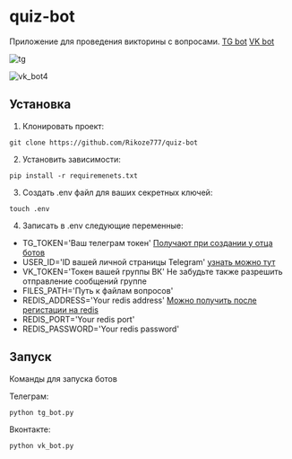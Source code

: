 # quiz-bot

Приложение для проведения викторины с вопросами.
[TG bot](https://t.me/quizo_devBot)
[VK bot](https://vk.com/club219726001)

![tg](https://user-images.githubusercontent.com/61386361/229367695-0e442465-bf39-4786-b188-06c4372f7e71.gif)

![vk_bot4](https://user-images.githubusercontent.com/61386361/229367707-2b0564da-fa3e-4e96-8e01-4880181a4cc3.gif)


## Установка

1) Клонировать проект:
```
git clone https://github.com/Rikoze777/quiz-bot
```

2) Установить зависимости:
```
pip install -r requiremenets.txt
```

3) Создать .env файл для ваших секретных ключей:
```
touch .env
```

4) Записать в .env следующие переменные:
* TG_TOKEN='Ваш телеграм токен'  [Получают при создании у отца ботов](https://t.me/botfather)
* USER_ID='ID вашей личной страницы Telegram' [узнать можно тут](https://t.me/username_to_id_bot)
* VK_TOKEN='Токен вашей группы ВК' Не забудьте также разрешить отправление сообщений группе
* FILES_PATH='Путь к файлам вопросов'
* REDIS_ADDRESS='Your redis address' [Можно получить после регистации на redis](https://www.redislabs.com/)
* REDIS_PORT='Your redis port'
* REDIS_PASSWORD='Your redis password'

## Запуск

Команды для запуска ботов

Телеграм:
```
python tg_bot.py
```

Вконтакте:
```
python vk_bot.py
```
